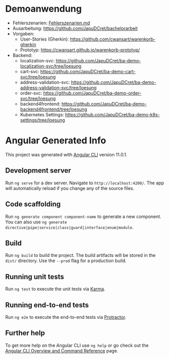 # Demoanwendung

- Fehlerszenarien: [Fehlerszenarien.md](Fehlerszenarien.md)
- Ausarbeitung: https://github.com/JapuDCret/bachelorarbeit
- Vorgaben:
  - User-Stories (Gherkin): https://github.com/cwansart/warenkorb-gherkin
  - Prototyp: https://cwansart.github.io/warenkorb-prototyp/
- Backend:
  - localization-svc: https://github.com/JapuDCret/ba-demo-localization-svc/tree/loesung
  - cart-svc: https://github.com/JapuDCret/ba-demo-cart-svc/tree/loesung
  - address-validation-svc: https://github.com/JapuDCret/ba-demo-address-validation-svc/tree/loesung
  - order-svc: https://github.com/JapuDCret/ba-demo-order-svc/tree/loesung
  - backend4frontend: https://github.com/JapuDCret/ba-demo-backend4frontend/tree/loesung
  - Kubernetes Settings: https://github.com/JapuDCret/ba-demo-k8s-settings/tree/loesung

# Angular Generated Info

This project was generated with [Angular CLI](https://github.com/angular/angular-cli) version 11.0.1.

## Development server

Run `ng serve` for a dev server. Navigate to `http://localhost:4200/`. The app will automatically reload if you change any of the source files.

## Code scaffolding

Run `ng generate component component-name` to generate a new component. You can also use `ng generate directive|pipe|service|class|guard|interface|enum|module`.

## Build

Run `ng build` to build the project. The build artifacts will be stored in the `dist/` directory. Use the `--prod` flag for a production build.

## Running unit tests

Run `ng test` to execute the unit tests via [Karma](https://karma-runner.github.io).

## Running end-to-end tests

Run `ng e2e` to execute the end-to-end tests via [Protractor](http://www.protractortest.org/).

## Further help

To get more help on the Angular CLI use `ng help` or go check out the [Angular CLI Overview and Command Reference](https://angular.io/cli) page.
